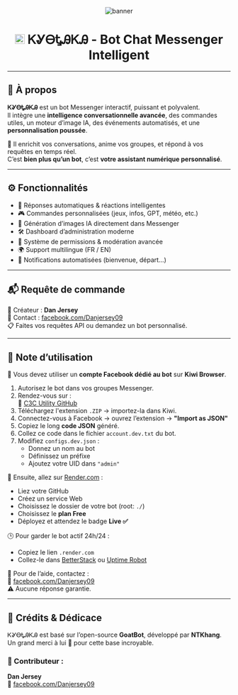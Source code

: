 <p align="center">
  <img src="https://files.catbox.moe/gdozbt.jpg" alt="banner">
</p>

<h1 align="center">
  <img src="https://files.catbox.moe/hddjzr.jpg" width="22px">
  ᏦᎽᎾᎿᎯᏦᎯ - Bot Chat Messenger Intelligent
</h1>

---

## 🧠 À propos

**ᏦᎽᎾᎿᎯᏦᎯ** est un bot Messenger interactif, puissant et polyvalent.  
Il intègre une **intelligence conversationnelle avancée**, des commandes utiles, un moteur d’image IA, des événements automatisés, et une **personnalisation poussée**.

🎯 Il enrichit vos conversations, anime vos groupes, et répond à vos requêtes en temps réel.  
C’est **bien plus qu’un bot**, c’est **votre assistant numérique personnalisé**.

---

## ⚙️ Fonctionnalités

- 🤖 Réponses automatiques & réactions intelligentes  
- 🎮 Commandes personnalisées (jeux, infos, GPT, météo, etc.)  
- 🎨 Génération d’images IA directement dans Messenger  
- 🛠️ Dashboard d’administration moderne  
- 🔐 Système de permissions & modération avancée  
- 🌍 Support multilingue (FR / EN)  
- 📢 Notifications automatisées (bienvenue, départ…)

---

## 📬 Requête de commande

👤 Créateur : **Dan Jersey**  
📎 Contact : [facebook.com/Danjersey09](https://www.facebook.com/Danjersey09)  
📋 Faites vos requêtes API ou demandez un bot personnalisé.

---

## 📝 Note d’utilisation

🧩 Vous devez utiliser un **compte Facebook dédié au bot** sur **Kiwi Browser**.

1. Autorisez le bot dans vos groupes Messenger.  
2. Rendez-vous sur :  
   🔗 [C3C Utility GitHub](https://c3c-fbstate-utility.vi.softonic.com/chrome/extension)  
3. Téléchargez l'extension `.ZIP` → importez-la dans Kiwi.  
4. Connectez-vous à Facebook → ouvrez l’extension → **"Import as JSON"**  
5. Copiez le long **code JSON** généré.  
6. Collez ce code dans le fichier `account.dev.txt` du bot.  
7. Modifiez `configs.dev.json` :
   - Donnez un nom au bot
   - Définissez un préfixe
   - Ajoutez votre UID dans `"admin"`

🔧 Ensuite, allez sur [Render.com](https://render.com) :  
- Liez votre GitHub  
- Créez un service Web  
- Choisissez le dossier de votre bot (root: `./`)  
- Choisissez le **plan Free**  
- Déployez et attendez le badge **Live ✅**

🕒 Pour garder le bot actif 24h/24 :  
- Copiez le lien `.render.com`  
- Collez-le dans [BetterStack](https://betterstack.com) ou [Uptime Robot](https://uptimerobot.com)

📮 Pour de l’aide, contactez :  
🔗 [facebook.com/Danjersey09](https://www.facebook.com/Danjersey09)  
⚠️ Aucune réponse garantie.

---

## 💎 Crédits & Dédicace

ᏦᎽᎾᎿᎯᏦᎯ est basé sur l’open-source **GoatBot**, développé par **NTKhang**.  
Un grand merci à lui 🎯 pour cette base incroyable.

### 👥 Contributeur :
**Dan Jersey**  
🔗 [facebook.com/Danjersey09](https://www.facebook.com/Danjersey09)